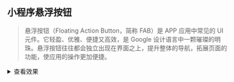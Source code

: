 ## 小程序悬浮按钮

> 悬浮按钮（Floating Action Button，简称 FAB）是 APP 应用中常见的 UI 元件。它轻盈、优雅、便捷又高效，是 Google 设计语言中一颗璀璨的明珠。悬浮按钮往往都会独立出现在界面之上，提升整体的导航，拓展页面的功能，使应用的操作更加便捷。

<details>
  <summary>查看效果</summary>
  
  <video src="./docs/2021-06-09-13.52.34.gif" width="100%" />
</details>